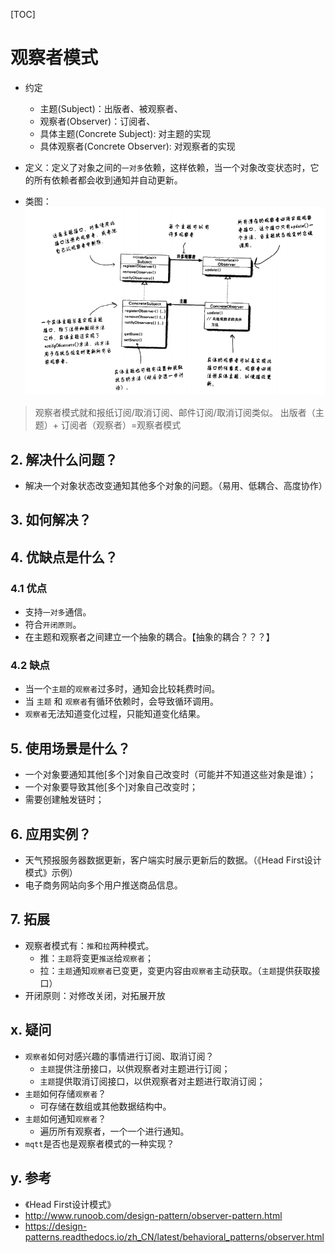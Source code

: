 [TOC]

# 观察者模式
* 约定
    * 主题(Subject)：出版者、被观察者、
    * 观察者(Observer)：订阅者、
    * 具体主题(Concrete Subject): 对主题的实现
    * 具体观察者(Concrete Observer): 对观察者的实现

* 定义：定义了对象之间的`一对多`依赖，这样依赖，当一个对象改变状态时，它的所有依赖者都会收到通知并自动更新。
* 类图：
![类图](./classgraph.png)

> 观察者模式就和报纸订阅/取消订阅、邮件订阅/取消订阅类似。
> 出版者（主题）+ 订阅者（观察者）=观察者模式

## 2. 解决什么问题？
* 解决一个对象状态改变通知其他多个对象的问题。（易用、低耦合、高度协作）

## 3. 如何解决？


## 4. 优缺点是什么？
### 4.1 优点
* 支持`一对多`通信。
* 符合`开闭原则`。
* 在主题和观察者之间建立一个抽象的耦合。【抽象的耦合？？？】


### 4.2 缺点
* 当一个`主题`的`观察者`过多时，通知会比较耗费时间。
* 当 `主题` 和 `观察者`有循环依赖时，会导致循环调用。
* `观察者`无法知道变化过程，只能知道变化结果。

## 5. 使用场景是什么？
* 一个对象要通知其他[多个]对象自己改变时（可能并不知道这些对象是谁）；
* 一个对象要导致其他[多个]对象自己改变时；
* 需要创建触发链时；


## 6. 应用实例？
* 天气预报服务器数据更新，客户端实时展示更新后的数据。（《Head First设计模式》示例）
* 电子商务网站向多个用户推送商品信息。

## 7. 拓展
* 观察者模式有：`推`和`拉`两种模式。
    * 推：`主题`将变更`推送`给`观察者`；
    * 拉：`主题`通知`观察者`已变更，变更内容由`观察者`主动获取。（`主题`提供获取接口）
* 开闭原则：对修改关闭，对拓展开放

## x. 疑问
* `观察者`如何对感兴趣的事情进行订阅、取消订阅？
    * `主题`提供注册接口，以供观察者对主题进行订阅；
    * `主题`提供取消订阅接口，以供观察者对主题进行取消订阅；
* `主题`如何存储`观察者`？
    * 可存储在数组或其他数据结构中。
* `主题`如何通知`观察者`？
    * 遍历所有观察者，一个一个进行通知。
* `mqtt`是否也是观察者模式的一种实现？

## y. 参考
* 《Head First设计模式》
* http://www.runoob.com/design-pattern/observer-pattern.html
* https://design-patterns.readthedocs.io/zh_CN/latest/behavioral_patterns/observer.html





